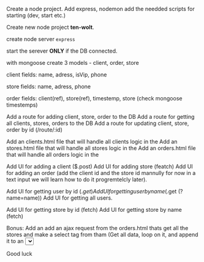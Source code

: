 Create a node project.
Add express, nodemon add the needded scripts for starting (dev, start etc.)

Create new node project **ten-wolt**.

create node server `express`

start the serever **ONLY** if the DB connected.

with mongoose create 3 models - client, order, store

client fields:
name, adress, isVip, phone

store fields:
name, adress, phone

order fields:
client(ref), store(ref), timestemp, store (check mongoose timestemps)

Add a route for adding client, store, order to the DB
Add a route for getting all clients, stores, orders to the DB
Add a route for updating client, store, order by id (/route/:id)

Add an clients.html file that will handle all clients logic in the
Add an stores.html file that will handle all stores logic in the
Add an orders.html file that will handle all orders logic in the

Add UI for adding a client ($.post)
Add UI for adding store (featch)
Add UI for adding an order (add the client id and the store id mannully for now in a text input
we will learn how to do it progremtelcly later).

Add UI for getting user by id ($.get)
Add UI for getting user by name ($.get (?name=name))
Add UI for getting all users.

Add UI for getting store by id (fetch)
Add UI for getting store by name (fetch)


Bonus:
Add an add an ajax request from the orders.html thats get all the stores and make a select tag from tham
(Get all data, loop on it, and append it to an <select> as an option)
https://stackoverflow.com/a/171007/1928647

Good luck
